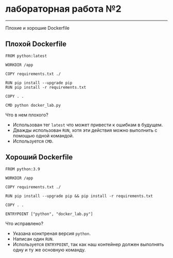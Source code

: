 # лабораторная работа №2
---  
Плохие и хорошие Dockerfile  
## Плохой Dockerfile
```
FROM python:latest

WORKDIR /app

COPY requirements.txt ./

RUN pip install --upgrade pip
RUN pip install -r requirements.txt

COPY . .

CMD python docker_lab.py
```
Что в нем плохого?
- Использован тег ```latest``` что может привести к ошибкам в будущем.
- Дважды использован ```RUN```, хотя эти действия можно выполнить с помощью одной командой.
- Используется ```CMD```.
## Хороший Dockerfile
```
FROM python:3.9

WORKDIR /app

COPY requirements.txt ./

RUN pip install --upgrade pip && pip install -r requirements.txt

COPY . .

ENTRYPOINT ["python", "docker_lab.py"]
```
Что исправлено?
- Указана конктреная версия ```python```.
- Написан один ```RUN```.
- Используется ```ENTRYPOINT```, так как наш контейнер должен выполнять одну и ту же основную команду.
